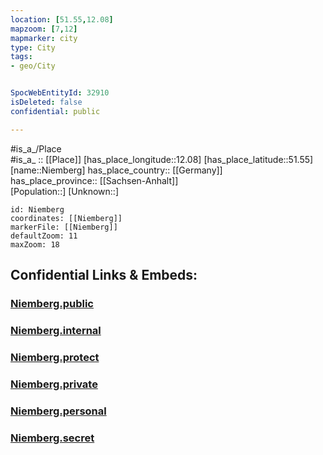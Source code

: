 ```yaml
---
location: [51.55,12.08] 
mapzoom: [7,12] 
mapmarker: city 
type: City
tags:
- geo/City


SpocWebEntityId: 32910
isDeleted: false
confidential: public

---
```

#is_a_/Place  
#is_a_ :: [[Place]] 
[has_place_longitude::12.08] 
[has_place_latitude::51.55] 
[name::Niemberg] 
has_place_country:: [[Germany]]  
has_place_province:: [[Sachsen-Anhalt]]  
[Population::] 
[Unknown::] 


```leaflet
id: Niemberg
coordinates: [[Niemberg]] 
markerFile: [[Niemberg]] 
defaultZoom: 11 
maxZoom: 18
```


## Confidential Links & Embeds: 

### [Niemberg.public](/_public/\Earth\Continent\Europe\Europe~Central\Germany\Germany~East\Sachsen-Anhalt\counties~SA\Saalekreis\cities~Saalekreis\Landsberg\CityNiemberg.public.md) 

### [Niemberg.internal](/_internal/\Earth\Continent\Europe\Europe~Central\Germany\Germany~East\Sachsen-Anhalt\counties~SA\Saalekreis\cities~Saalekreis\Landsberg\CityNiemberg.internal.md) 

### [Niemberg.protect](/_protect/\Earth\Continent\Europe\Europe~Central\Germany\Germany~East\Sachsen-Anhalt\counties~SA\Saalekreis\cities~Saalekreis\Landsberg\CityNiemberg.protect.md) 

### [Niemberg.private](/_private/\Earth\Continent\Europe\Europe~Central\Germany\Germany~East\Sachsen-Anhalt\counties~SA\Saalekreis\cities~Saalekreis\Landsberg\CityNiemberg.private.md) 

### [Niemberg.personal](/_personal/\Earth\Continent\Europe\Europe~Central\Germany\Germany~East\Sachsen-Anhalt\counties~SA\Saalekreis\cities~Saalekreis\Landsberg\CityNiemberg.personal.md) 

### [Niemberg.secret](/_secret/\Earth\Continent\Europe\Europe~Central\Germany\Germany~East\Sachsen-Anhalt\counties~SA\Saalekreis\cities~Saalekreis\Landsberg\CityNiemberg.secret.md)

